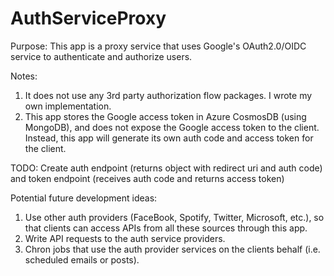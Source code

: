 # AuthServiceProxy

Purpose: This app is a proxy service that uses Google's OAuth2.0/OIDC service to authenticate and authorize users.

Notes:
1. It does not use any 3rd party authorization flow packages. I wrote my own implementation.
2. This app stores the Google access token in Azure CosmosDB (using MongoDB), and does not expose the Google access token to the client.
   Instead, this app will generate its own auth code and access token for the client.
   
TODO: Create auth endpoint (returns object with redirect uri and auth code) and token endpoint (receives auth code and returns access token)


Potential future development ideas:
1. Use other auth providers (FaceBook, Spotify, Twitter, Microsoft, etc.), so that clients can access APIs from all these sources through this app.
2. Write API requests to the auth service providers.
3. Chron jobs that use the auth provider services on the clients behalf (i.e. scheduled emails or posts). 
